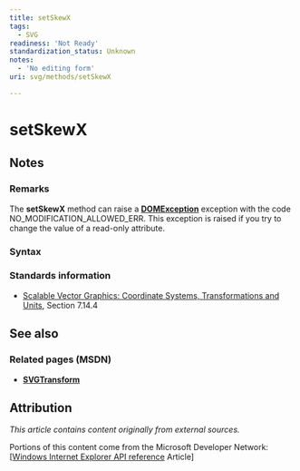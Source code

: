 ```yaml
---
title: setSkewX
tags:
  - SVG
readiness: 'Not Ready'
standardization_status: Unknown
notes:
  - 'No editing form'
uri: svg/methods/setSkewX

---
```

# setSkewX

## Notes

### Remarks

The **setSkewX** method can raise a [**DOMException**](/dom/DOMException) exception with the code NO\_MODIFICATION\_ALLOWED\_ERR. This exception is raised if you try to change the value of a read-only attribute.

### Syntax

### Standards information

-   [Scalable Vector Graphics: Coordinate Systems, Transformations and Units](http://go.microsoft.com/fwlink/p/?linkid=204735), Section 7.14.4

## See also

### Related pages (MSDN)

-   [**SVGTransform**](/svg/objects/SVGTransform)

## Attribution

*This article contains content originally from external sources.*

Portions of this content come from the Microsoft Developer Network: [[Windows Internet Explorer API reference](http://msdn.microsoft.com/en-us/library/ie/hh828809%28v=vs.85%29.aspx) Article]

